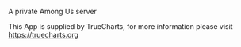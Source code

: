 A private Among Us server

This App is supplied by TrueCharts, for more information please visit https://truecharts.org
